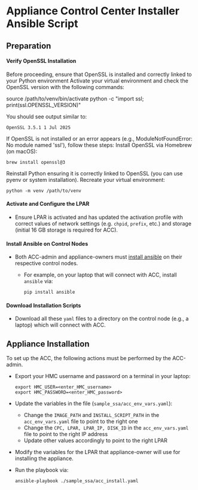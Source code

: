 # Appliance Control Center Installer Ansible Script

## Preparation

#### Verify OpenSSL Installation
  Before proceeding, ensure that OpenSSL is installed and correctly linked to your Python environment
  Activate your virtual environment and check the OpenSSL version with the following commands:

  source /path/to/venv/bin/activate
  python -c "import ssl; print(ssl.OPENSSL_VERSION)"

  You should see output similar to:
  ```
  OpenSSL 3.5.1 1 Jul 2025
  ```

  If OpenSSL is not installed or an error appears (e.g., ModuleNotFoundError: No module named 'ssl'), follow these steps:
  Install OpenSSL via Homebrew (on macOS):
  ```
  brew install openssl@3
  ```

  Reinstall Python ensuring it is correctly linked to OpenSSL (you can use pyenv or system installation).
  Recreate your virtual environment:
  ```
  python -m venv /path/to/venv
  ```

#### Activate and Configure the LPAR
- Ensure LPAR is activated and has updated the activation profile with correct values of network settings 
(e.g. `chpid`, `prefix`, etc.) and storage (initial 16 GB storage is required for ACC).

#### Install Ansible on Control Nodes
- Both ACC-admin and appliance-owners must
  [install ansible](https://docs.ansible.com/ansible/latest/installation_guide/intro_installation.html) on
  their respective control nodes.
  - For example, on your laptop that will connect with ACC, install `ansible` via:
  
    ```
    pip install ansible
    ```
  
#### Download Installation Scripts
- Download all these `yaml` files to a directory on the control node (e.g., a laptop) which
  will connect with ACC.

## Appliance Installation

To set up the ACC, the following actions must be performed by the ACC-admin.

- Export your HMC username and password on a terminal in your laptop:
  ```
  export HMC_USER=<enter_HMC_username>
  export HMC_PASSWORD=<enter_HMC_password>
  ```

- Update the variables in the file (`sample_ssa/acc_env_vars.yaml`):

  - Change the `IMAGE_PATH` and `INSTALL_SCRIPT_PATH` in the `acc_env_vars.yaml` file to point to the right one
  - Change the `CPC, LPAR, LPAR_IP, DISK_ID` in the `acc_env_vars.yaml` file to point to the right IP address
  - Update other values accordingly to point to the right LPAR

- Modify the variables for the LPAR that appliance-owner will use for installing the appliance.


- Run the playbook via:
  ```
  ansible-playbook ./sample_ssa/acc_install.yaml
  ```
